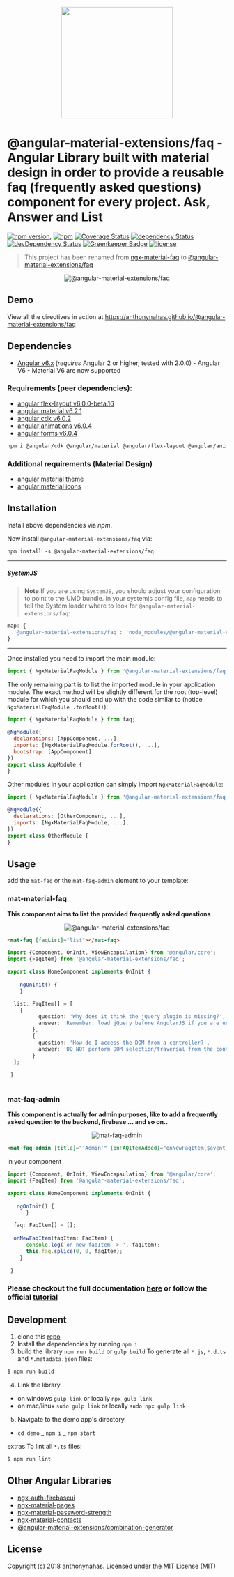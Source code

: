 <p align="center">
  <img height="256px" width="256px" style="text-align: center;" src="https://cdn.rawgit.com/angular-material-extensions/faq/master/demo/src/assets/logo.svg">
</p>

# @angular-material-extensions/faq - Angular Library built with material design in order to provide a reusable faq (frequently asked questions) component for every project. Ask, Answer and List

[![npm version](https://badge.fury.io/js/@angular-material-extensions/faq.svg)](https://badge.fury.io/js/@angular-material-extensions/faq),
[![npm](https://img.shields.io/badge/demo-online-ed1c46.svg)](https://angular-material-extensions.github.io/faq)
[![Coverage Status](https://coveralls.io/repos/github/angular-material-extensions/faq/badge.svg?branch=master)](https://coveralls.io/github/angular-material-extensions/faq?branch=master)
[![dependency Status](https://david-dm.org/angular-material-extensions/faq/status.svg)](https://david-dm.org/angular-material-extensions/faq)
[![devDependency Status](https://david-dm.org/angular-material-extensions/faq/dev-status.svg?branch=master)](https://david-dm.org/angular-material-extensions/faq#info=devDependencies)
[![Greenkeeper Badge](https://badges.greenkeeper.io/angular-material-extensions/faq.svg)](https://greenkeeper.io/)
[![license](https://img.shields.io/github/license/angular-material-extensions/faq.svg?style=flat-square)](https://github.com/angular-material-extensions/faq/blob/master/LICENSE)

> This project has been renamed from [ngx-material-faq](https://www.npmjs.com/package/ngx-material-faq) to [@angular-material-extensions/faq](https://github.com/angular-material-extensions/faq)

<p align="center">
  <img alt="@angular-material-extensions/faq" style="text-align: center;"
   src="assets/demo.gif">
</p>


## Demo

View all the directives in action at https://anthonynahas.github.io/@angular-material-extensions/faq

## Dependencies
* [Angular v6.x](https://angular.io) (*requires* Angular 2 or higher, tested with 2.0.0) - Angular V6 - Material V6 are now supported

### Requirements (peer dependencies):
- [angular flex-layout v6.0.0-beta.16](https://www.npmjs.com/package/@angular/flex-layout)
- [angular material v6.2.1](https://www.npmjs.com/package/@angular/material)
- [angular cdk v6.0.2](https://www.npmjs.com/package/@angular/cdk)
- [angular animations v6.0.4](https://www.npmjs.com/package/@angular/animations)
- [angular forms v6.0.4](https://www.npmjs.com/package/@angular/forms)

```bash
npm i @angular/cdk @angular/material @angular/flex-layout @angular/animations @angular/forms 
```

### Additional requirements (Material Design)
- [angular material theme](https://material.angular.io/guide/getting-started#step-4-include-a-theme)
- [angular material icons](https://material.angular.io/guide/getting-started#step-6-optional-add-material-icons)


## Installation
Install above dependencies via *npm*. 

Now install `@angular-material-extensions/faq` via:
```shell
npm install -s @angular-material-extensions/faq
```

---
##### SystemJS
>**Note**:If you are using `SystemJS`, you should adjust your configuration to point to the UMD bundle.
In your systemjs config file, `map` needs to tell the System loader where to look for `@angular-material-extensions/faq`:
```js
map: {
  '@angular-material-extensions/faq': 'node_modules/@angular-material-extensions/faq/bundles/@angular-material-extensions/faq.umd.js',
}
```
---

Once installed you need to import the main module:
```js
import { NgxMaterialFaqModule } from '@angular-material-extensions/faq';
```
The only remaining part is to list the imported module in your application module. The exact method will be slightly
different for the root (top-level) module for which you should end up with the code similar to (notice ` NgxMaterialFaqModule .forRoot()`):
```js
import { NgxMaterialFaqModule } from faq;

@NgModule({
  declarations: [AppComponent, ...],
  imports: [NgxMaterialFaqModule.forRoot(), ...],  
  bootstrap: [AppComponent]
})
export class AppModule {
}
```

Other modules in your application can simply import ` NgxMaterialFaqModule `:

```js
import { NgxMaterialFaqModule } from '@angular-material-extensions/faq';

@NgModule({
  declarations: [OtherComponent, ...],
  imports: [NgxMaterialFaqModule, ...], 
})
export class OtherModule {
}
```

## Usage

add the `mat-faq` or the `mat-faq-admin` element to your template:


### mat-material-faq

**This component aims to list the provided frequently asked questions**

<p align="center">
  <img alt="@angular-material-extensions/faq" style="text-align: center;"
   src="assets/demo-@angular-material-extensions/faq.png">
</p>

```html
<mat-faq [faqList]="list"></mat-faq>
```

```typescript
import {Component, OnInit, ViewEncapsulation} from '@angular/core';
import {FaqItem} from '@angular-material-extensions/faq';

export class HomeComponent implements OnInit {
  
    ngOnInit() {
    }

  list: FaqItem[] = [
    {
          question: 'Why does it think the jQuery plugin is missing?',
          answer: 'Remember: load jQuery before AngularJS if you are using jQuery plugins!'
        },
        {
          question: 'How do I access the DOM from a controller?',
          answer: 'DO NOT perform DOM selection/traversal from the controller. The HTML hasn\'t rendered yet. Look up \'directives\'.'
        }
  ];
  
 }
 
 ```

### mat-faq-admin

**This component is actually for admin purposes, like to add a frequently 
asked question to the backend, firebase ... and so on..**

<p align="center">
  <img alt="mat-faq-admin" style="text-align: center;"
   src="assets/demo-@angular-material-extensions/faq-admin.png">
</p>

```html
<mat-faq-admin [title]="'Admin'" (onFAQItemAdded)="onNewFaqItem($event)"></mat-faq-admin>
```

in your component

```typescript
import {Component, OnInit, ViewEncapsulation} from '@angular/core';
import {FaqItem} from '@angular-material-extensions/faq';

export class HomeComponent implements OnInit {
  
   ngOnInit() {
      }

  faq: FaqItem[] = [];
  
  onNewFaqItem(faqItem: FaqItem) {
      console.log('on new faqItem -> ', faqItem);
      this.faq.splice(0, 0, faqItem);
    }
  
 } 
```

### Please checkout the full documentation [here](https://anthonynahas.github.io/@angular-material-extensions/faq/doc/index.html) or follow the official [tutorial](https://anthonynahas.github.io/@angular-material-extensions/faq/getting-started)

## Development

1. clone this [repo](https://github.com/angular-material-extensions/faq)
2. Install the dependencies by running `npm i`
3. build the library `npm run build` or `gulp build`
To generate all `*.js`, `*.d.ts` and `*.metadata.json` files:

```bash
$ npm run build
```

4. Link the library 
  - on windows `gulp link` or locally `npx gulp link`
  - on mac/linux `sudo gulp link` or locally `sudo npx gulp link`
  
 5. Navigate to the demo app's directory
  - `cd demo`
  _ `npm i`
  _ `npm start`

extras
To lint all `*.ts` files:

```bash
$ npm run lint
```


## Other Angular Libraries
- [ngx-auth-firebaseui](https://github.com/AnthonyNahas/ngx-auth-firebaseui)
- [ngx-material-pages](https://github.com/AnthonyNahas/ngx-material-pages)
- [ngx-material-password-strength](https://github.com/AnthonyNahas/ngx-material-password-strength)
- [ngx-material-contacts](https://github.com/AnthonyNahas/ngx-material-contacts)
- [@angular-material-extensions/combination-generator](https://github.com/angular-material-extensions/combination-generator)


## License

Copyright (c) 2018 anthonynahas. Licensed under the MIT License (MIT)


